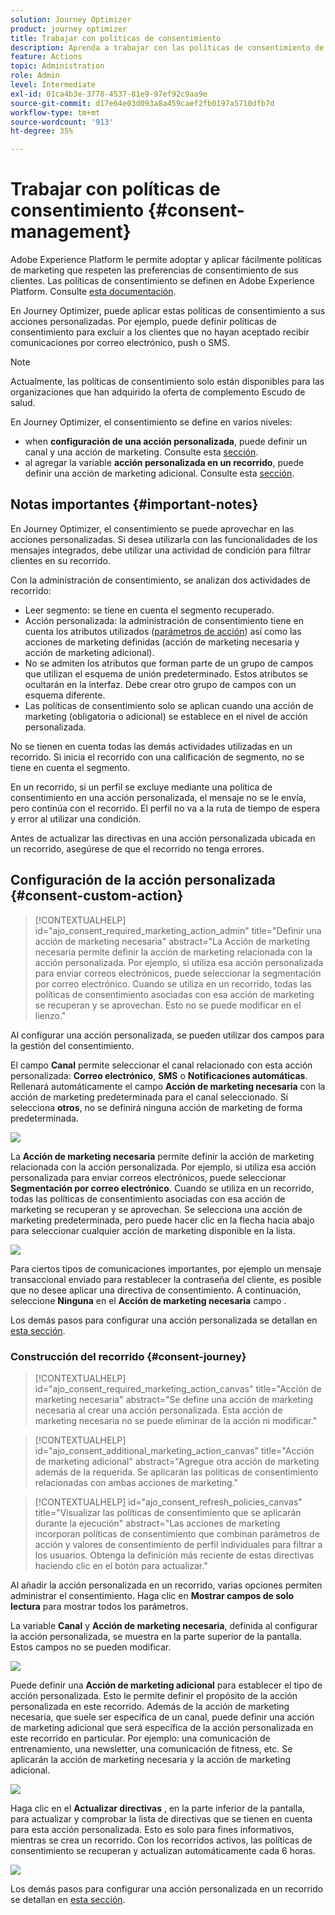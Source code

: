 ```yaml
---
solution: Journey Optimizer
product: journey optimizer
title: Trabajar con políticas de consentimiento
description: Aprenda a trabajar con las políticas de consentimiento de Adobe Experience Platform
feature: Actions
topic: Administration
role: Admin
level: Intermediate
exl-id: 01ca4b3e-3778-4537-81e9-97ef92c9aa9e
source-git-commit: d17e64e03d093a8a459caef2fb0197a5710dfb7d
workflow-type: tm+mt
source-wordcount: '913'
ht-degree: 35%

---
```


# Trabajar con políticas de consentimiento {#consent-management}

Adobe Experience Platform le permite adoptar y aplicar fácilmente políticas de marketing que respeten las preferencias de consentimiento de sus clientes. Las políticas de consentimiento se definen en Adobe Experience Platform. Consulte [esta documentación](https://experienceleague.adobe.com/docs/experience-platform/data-governance/policies/user-guide.html?lang=es#consent-policy).

En Journey Optimizer, puede aplicar estas políticas de consentimiento a sus acciones personalizadas. Por ejemplo, puede definir políticas de consentimiento para excluir a los clientes que no hayan aceptado recibir comunicaciones por correo electrónico, push o SMS.

>[!NOTE]
>
>Actualmente, las políticas de consentimiento solo están disponibles para las organizaciones que han adquirido la oferta de complemento Escudo de salud.

En Journey Optimizer, el consentimiento se define en varios niveles:

* when **configuración de una acción personalizada**, puede definir un canal y una acción de marketing. Consulte esta [sección](../action/consent.md#consent-custom-action).
* al agregar la variable **acción personalizada en un recorrido**, puede definir una acción de marketing adicional. Consulte esta [sección](../action/consent.md#consent-journey).

## Notas importantes {#important-notes}

En Journey Optimizer, el consentimiento se puede aprovechar en las acciones personalizadas. Si desea utilizarla con las funcionalidades de los mensajes integrados, debe utilizar una actividad de condición para filtrar clientes en su recorrido.

Con la administración de consentimiento, se analizan dos actividades de recorrido:

* Leer segmento: se tiene en cuenta el segmento recuperado.
* Acción personalizada: la administración de consentimiento tiene en cuenta los atributos utilizados ([parámetros de acción](../action/about-custom-action-configuration.md#define-the-message-parameters)) así como las acciones de marketing definidas (acción de marketing necesaria y acción de marketing adicional).
* No se admiten los atributos que forman parte de un grupo de campos que utilizan el esquema de unión predeterminado. Estos atributos se ocultarán en la interfaz. Debe crear otro grupo de campos con un esquema diferente.
* Las políticas de consentimiento solo se aplican cuando una acción de marketing (obligatoria o adicional) se establece en el nivel de acción personalizada.

No se tienen en cuenta todas las demás actividades utilizadas en un recorrido. Si inicia el recorrido con una calificación de segmento, no se tiene en cuenta el segmento.

En un recorrido, si un perfil se excluye mediante una política de consentimiento en una acción personalizada, el mensaje no se le envía, pero continúa con el recorrido. El perfil no va a la ruta de tiempo de espera y error al utilizar una condición.

Antes de actualizar las directivas en una acción personalizada ubicada en un recorrido, asegúrese de que el recorrido no tenga errores.

<!--
There are two types of latency regarding the use of consent policies:

* **User latency**: the delay from the time a profile changes a consent settings to the moment it is applied in Experience Platform. This can take up to 48h. 
* **Consent policy latency**: the delay from the time a consent policy is created or updated to the moment it is applied. This can take up to 6 hours
-->

## Configuración de la acción personalizada {#consent-custom-action}

>[!CONTEXTUALHELP]
>id="ajo_consent_required_marketing_action_admin"
>title="Definir una acción de marketing necesaria"
>abstract="La Acción de marketing necesaria permite definir la acción de marketing relacionada con la acción personalizada. Por ejemplo, si utiliza esa acción personalizada para enviar correos electrónicos, puede seleccionar la segmentación por correo electrónico. Cuando se utiliza en un recorrido, todas las políticas de consentimiento asociadas con esa acción de marketing se recuperan y se aprovechan. Esto no se puede modificar en el lienzo."

Al configurar una acción personalizada, se pueden utilizar dos campos para la gestión del consentimiento.

El campo **Canal** permite seleccionar el canal relacionado con esta acción personalizada: **Correo electrónico**, **SMS** o **Notificaciones automáticas**. Rellenará automáticamente el campo **Acción de marketing necesaria** con la acción de marketing predeterminada para el canal seleccionado. Si selecciona **otros**, no se definirá ninguna acción de marketing de forma predeterminada.

![](assets/consent1.png)

La **Acción de marketing necesaria** permite definir la acción de marketing relacionada con la acción personalizada. Por ejemplo, si utiliza esa acción personalizada para enviar correos electrónicos, puede seleccionar **Segmentación por correo electrónico**. Cuando se utiliza en un recorrido, todas las políticas de consentimiento asociadas con esa acción de marketing se recuperan y se aprovechan. Se selecciona una acción de marketing predeterminada, pero puede hacer clic en la flecha hacia abajo para seleccionar cualquier acción de marketing disponible en la lista.

![](assets/consent2.png)

Para ciertos tipos de comunicaciones importantes, por ejemplo un mensaje transaccional enviado para restablecer la contraseña del cliente, es posible que no desee aplicar una directiva de consentimiento. A continuación, seleccione **Ninguna** en el **Acción de marketing necesaria** campo .

Los demás pasos para configurar una acción personalizada se detallan en [esta sección](../action/about-custom-action-configuration.md#consent-management).

### Construcción del recorrido {#consent-journey}

>[!CONTEXTUALHELP]
>id="ajo_consent_required_marketing_action_canvas"
>title="Acción de marketing necesaria"
>abstract="Se define una acción de marketing necesaria al crear una acción personalizada. Esta acción de marketing necesaria no se puede eliminar de la acción ni modificar."

>[!CONTEXTUALHELP]
>id="ajo_consent_additional_marketing_action_canvas"
>title="Acción de marketing adicional"
>abstract="Agregue otra acción de marketing además de la requerida. Se aplicarán las políticas de consentimiento relacionadas con ambas acciones de marketing."

>[!CONTEXTUALHELP]
>id="ajo_consent_refresh_policies_canvas"
>title="Visualizar las políticas de consentimiento que se aplicarán durante la ejecución"
>abstract="Las acciones de marketing incorporan políticas de consentimiento que combinan parámetros de acción y valores de consentimiento de perfil individuales para filtrar a los usuarios. Obtenga la definición más reciente de estas directivas haciendo clic en el botón para actualizar."

Al añadir la acción personalizada en un recorrido, varias opciones permiten administrar el consentimiento. Haga clic en **Mostrar campos de solo lectura** para mostrar todos los parámetros.

La variable **Canal** y **Acción de marketing necesaria**, definida al configurar la acción personalizada, se muestra en la parte superior de la pantalla. Estos campos no se pueden modificar.

![](assets/consent4.png)

Puede definir una **Acción de marketing adicional** para establecer el tipo de acción personalizada. Esto le permite definir el propósito de la acción personalizada en este recorrido. Además de la acción de marketing necesaria, que suele ser específica de un canal, puede definir una acción de marketing adicional que será específica de la acción personalizada en este recorrido en particular. Por ejemplo: una comunicación de entrenamiento, una newsletter, una comunicación de fitness, etc. Se aplicarán la acción de marketing necesaria y la acción de marketing adicional.

![](assets/consent3.png)

Haga clic en el **Actualizar directivas** , en la parte inferior de la pantalla, para actualizar y comprobar la lista de directivas que se tienen en cuenta para esta acción personalizada. Esto es solo para fines informativos, mientras se crea un recorrido. Con los recorridos activos, las políticas de consentimiento se recuperan y actualizan automáticamente cada 6 horas.

![](assets/consent5.png)

<!--
The following data is taken into account for consent:

* marketing actions and additional marketing actions defined in the custom action
* action parameters defined in the custom action, see this [section](../action/about-custom-action-configuration.md#define-the-message-parameters) 
* attributes used as criteria in a segment when the journey starts with a Read segment, see this [section](../building-journeys/read-segment.md) 

>[!NOTE]
>
>Please note that there can be a latency when updating the list of policies applied, refer to this [this section](../action/consent.md#important-notes).
-->

Los demás pasos para configurar una acción personalizada en un recorrido se detallan en [esta sección](../building-journeys/using-custom-actions.md).
